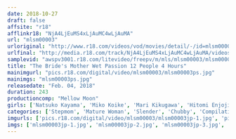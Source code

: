 ```yaml
---
date: 2018-10-27
draft: false
affsite: "r18"
afflinkr18: "NjA4LjEuMS4xLjAuMC4wLjAuMA"
url: "mlsm00003"
urloriginal: "http://www.r18.com/videos/vod/movies/detail/-/id=mlsm00003"
urlfinal: "http://media.r18.com/track/NjA4LjEuMS4xLjAuMC4wLjAuMA/videos/vod/movies/detail/-/id=mlsm00003"
samplevid: "awspv3001.r18.com/litevideo/freepv/m/mls/mlsm00003/mlsm00003_dmb_w.mp4"
title: "The Bride's Mother Wet Passion 12 People 4 Hours"
mainimgurl: "pics.r18.com/digital/video/mlsm00003/mlsm00003ps.jpg"
mainimgs: "mlsm00003ps.jpg"
releasedate: "Feb. 04, 2018"
duration: 243
productioncomp: "Mellow Moon"
girls: ['Natsuko Kayama', 'Miko Koike', 'Mari Kikugawa', 'Hitomi Enjoji', 'Mizue Hanashima', 'Iku Kondo\n(Ikumi Kondo)', 'Reiko Tono', 'Hikari Kozuki', 'Madoka Karasuma', 'Rie Takeuchi']
categories: ['Stepmom', 'Mature Woman', 'Slender', 'Chubby', 'Compilation', 'Hi-Def']
imgurls: ['pics.r18.com/digital/video/mlsm00003/mlsm00003jp-1.jpg', 'pics.r18.com/digital/video/mlsm00003/mlsm00003jp-2.jpg', 'pics.r18.com/digital/video/mlsm00003/mlsm00003jp-3.jpg', 'pics.r18.com/digital/video/mlsm00003/mlsm00003jp-4.jpg', 'pics.r18.com/digital/video/mlsm00003/mlsm00003jp-5.jpg', 'pics.r18.com/digital/video/mlsm00003/mlsm00003jp-6.jpg', 'pics.r18.com/digital/video/mlsm00003/mlsm00003jp-7.jpg', 'pics.r18.com/digital/video/mlsm00003/mlsm00003jp-8.jpg', 'pics.r18.com/digital/video/mlsm00003/mlsm00003jp-9.jpg', 'pics.r18.com/digital/video/mlsm00003/mlsm00003jp-10.jpg', 'pics.r18.com/digital/video/mlsm00003/mlsm00003jp-11.jpg', 'pics.r18.com/digital/video/mlsm00003/mlsm00003jp-12.jpg', 'pics.r18.com/digital/video/mlsm00003/mlsm00003jp-13.jpg', 'pics.r18.com/digital/video/mlsm00003/mlsm00003jp-14.jpg', 'pics.r18.com/digital/video/mlsm00003/mlsm00003jp-15.jpg', 'pics.r18.com/digital/video/mlsm00003/mlsm00003jp-16.jpg', 'pics.r18.com/digital/video/mlsm00003/mlsm00003jp-17.jpg', 'pics.r18.com/digital/video/mlsm00003/mlsm00003jp-18.jpg', 'pics.r18.com/digital/video/mlsm00003/mlsm00003jp-19.jpg', 'pics.r18.com/digital/video/mlsm00003/mlsm00003jp-20.jpg']
imgs: ['mlsm00003jp-1.jpg', 'mlsm00003jp-2.jpg', 'mlsm00003jp-3.jpg', 'mlsm00003jp-4.jpg', 'mlsm00003jp-5.jpg', 'mlsm00003jp-6.jpg', 'mlsm00003jp-7.jpg', 'mlsm00003jp-8.jpg', 'mlsm00003jp-9.jpg', 'mlsm00003jp-10.jpg', 'mlsm00003jp-11.jpg', 'mlsm00003jp-12.jpg', 'mlsm00003jp-13.jpg', 'mlsm00003jp-14.jpg', 'mlsm00003jp-15.jpg', 'mlsm00003jp-16.jpg', 'mlsm00003jp-17.jpg', 'mlsm00003jp-18.jpg', 'mlsm00003jp-19.jpg', 'mlsm00003jp-20.jpg']
---
```

